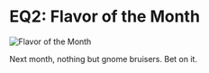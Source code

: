 # EQ2: Flavor of the Month

![Flavor of the Month](http://westkarana.com/wp-content/uploads/2009/04/flavorofthemonth.jpg "Flavor of the Month")

Next month, nothing but gnome bruisers. Bet on it.

